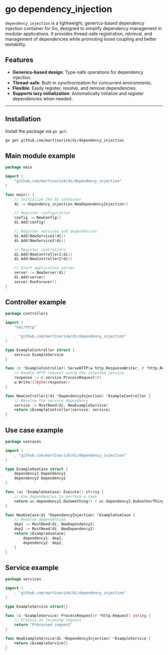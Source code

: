 # go dependency_injection

`dependency_injection` is a lightweight, generics-based dependency injection container for Go, designed to simplify dependency management in modular applications.
It provides thread-safe registration, retrieval, and management of dependencies while promoting loose coupling and better testability.

## Features

- **Generics-based design**: Type-safe operations for dependency injection.
- **Thread-safe**: Built-in synchronization for concurrent environments.
- **Flexible**: Easily register, resolve, and remove dependencies.
- **Supports lazy initialization**: Automatically initialize and register dependencies when needed.

---

## Installation

Install the package via `go get`:

```bash
go get github.com/martinarisk/di/dependency_injection
```

## Main module example

```go
package main

import (
	"github.com/martinarisk/di/dependency_injection"
)

func main() {
	// Initialize the DI container
	di := dependency_injection.NewDependencyInjection()

	// Register configuration
	config := NewConfig()
	di.Add(config)

	// Register services and dependencies
	di.Add(NewService1(di))
	di.Add(NewService2(di))

	// Register controllers
	di.Add(NewController1(di))
	di.Add(NewController2(di))

	// Start application server
	server := NewServer(di)
	di.Add(server)
	server.RunForever()
}
```
## Controller example

```go
package controllers

import (
	"net/http"

	. "github.com/martinarisk/di/dependency_injection"
)

type ExampleController struct {
	service ExampleService
}

func (c *ExampleController) ServeHTTP(w http.ResponseWriter, r *http.Request) {
	// Handle HTTP request using the injected service
	response := c.service.ProcessRequest(r)
	w.Write([]byte(response))
}

func NewController1(di *DependencyInjection) *ExampleController {
	// Resolve the service dependency
	service := MustNeed(di, NewExampleService)
	return &ExampleController{service: service}
}
```

## Use case example


```go
package usecases

import (
	. "github.com/martinarisk/di/dependency_injection"
)

type ExampleUseCase struct {
	dependency1 Dependency1
	dependency2 Dependency2
}

func (uc *ExampleUseCase) Execute() string {
	// Use dependencies to perform a task
	return uc.dependency1.DoSomething() + uc.dependency2.DoAnotherThing()
}

func NewUseCase(di *DependencyInjection) *ExampleUseCase {
	// Resolve dependencies
	dep1 := MustNeed(di, NewDependency1)
	dep2 := MustNeed(di, NewDependency2)
	return &ExampleUseCase{
		dependency1: dep1,
		dependency2: dep2,
	}
}
```

## Service example

```go
package services

import (
	. "github.com/martinarisk/di/dependency_injection"
)

type ExampleService struct{}

func (s *ExampleService) ProcessRequest(r *http.Request) string {
	// Process an incoming request
	return "Processed request"
}

func NewExampleService(di *DependencyInjection) *ExampleService {
	return &ExampleService{}
}
```
